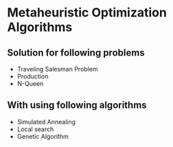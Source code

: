# Metaheuristic Optimization Algorithms

## Solution for following problems

* Traveling Salesman Problem
* Production 
* N-Queen

## With using following algorithms

* Simulated Annealing
* Local search
* Genetic Algorithm
